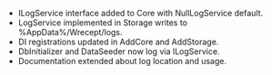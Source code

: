 - ILogService interface added to Core with NullLogService default.
- LogService implemented in Storage writes to %AppData%/Wrecept/logs.
- DI registrations updated in AddCore and AddStorage.
- DbInitializer and DataSeeder now log via ILogService.
- Documentation extended about log location and usage.
